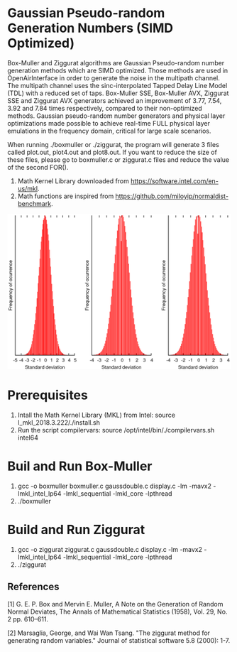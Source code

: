 # Gaussian Pseudo-random Generation Numbers (SIMD Optimized)
Box-Muller and Ziggurat algorithms are Gaussian Pseudo-random number generation methods which are SIMD optimized.
Those methods are used in OpenAirInterface in order to generate the noise in the multipath channel. The multipath channel uses the sinc-interpolated Tapped Delay Line Model (TDL) with a reduced set of taps.
Box-Muller SSE, Box-Muller AVX, Ziggurat SSE and Ziggurat AVX generators achieved an improvement of 3.77, 7.54, 3.92 and 7.84 times respectively, compared to their non-optimized methods.
Gaussian pseudo-random number generators and physical layer optimizations made possible to achieve real-time FULL physical layer emulations in the frequency domain, critical for large scale scenarios.

When running ./boxmuller or ./ziggurat, the program will generate 3 files called plot.out, plot4.out and plot8.out. If you want to reduce the size of these files, please go to boxmuller.c or ziggurat.c files and reduce the value of the second FOR().

1. Math Kernel Library downloaded from https://software.intel.com/en-us/mkl.
2. Math functions are inspired from https://github.com/miloyip/normaldist-benchmark.

![Comparison between generators](comparison.png)
 
# Prerequisites
1. Intall the Math Kernel Library (MKL) from Intel: source l_mkl_2018.3.222/./install.sh
2. Run the script compilervars: source /opt/intel/bin/./compilervars.sh intel64

# Buil and Run Box-Muller
1. gcc -o boxmuller boxmuller.c gaussdouble.c display.c -lm -mavx2 -lmkl_intel_lp64 -lmkl_sequential -lmkl_core -lpthread
2. ./boxmuller

# Build and Run Ziggurat
1. gcc -o ziggurat ziggurat.c gaussdouble.c display.c -lm -mavx2 -lmkl_intel_lp64 -lmkl_sequential -lmkl_core -lpthread
2. ./ziggurat

## References
[1] G. E. P. Box and Mervin E. Muller, A Note on the Generation of Random Normal Deviates, The Annals of Mathematical Statistics (1958), Vol. 29, No. 2 pp. 610–611.

[2] Marsaglia, George, and Wai Wan Tsang. "The ziggurat method for generating random variables." Journal of statistical software 5.8 (2000): 1-7.
